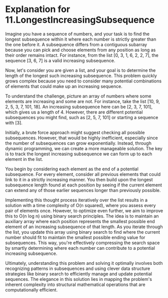 # Explanation for 11.LongestIncreasingSubsequence

Imagine you have a sequence of numbers, and your task is to find the longest subsequence within it where each number is strictly greater than the one before it. A subsequence differs from a contiguous subarray because you can pick and choose elements from any position as long as their order remains intact. For instance, from the list [0, 3, 1, 6, 2, 2, 7], the sequence [3, 6, 7] is a valid increasing subsequence.

Now, let's consider you are given a list, and your goal is to determine the length of the longest such increasing subsequence. This problem quickly grows complex because you need to consider many potential combinations of elements that could make up an increasing sequence.

To understand the challenge, picture an array of numbers where some elements are increasing and some are not. For instance, take the list [10, 9, 2, 5, 3, 7, 101, 18]. An increasing subsequence here can be [2, 3, 7, 101], which gives us a length of 4. However, there are different potential subsequences you might find, such as [2, 5, 7, 101] or starting a sequence with [3].

Initially, a brute force approach might suggest checking all possible subsequences. However, that would be highly inefficient, especially since the number of subsequences can grow exponentially. Instead, through dynamic programming, we can create a more manageable solution. The key is to track the longest increasing subsequence we can form up to each element in the list.

You begin by considering each element as the end of a potential subsequence. For every element, consider all previous elements that could link to it in a strictly increasing manner. You then build upon the longest subsequence length found at each position by seeing if the current element can extend any of those earlier sequences longer than previously possible.

Implementing this thought process iteratively over the list results in a solution with a time complexity of O(n squared), where you assess every pair of elements once. However, to optimize even further, we aim to improve this to O(n log n) using binary search principles. The idea is to maintain an auxiliary array where each position represents the smallest possible end element of an increasing subsequence of that length. As you iterate through the list, you update this array using binary search to find where the current number should fit to maintain the smallest possible ending value for subsequences. This way, you're effectively compressing the search space by smartly determining where each number can contribute to a potential increasing subsequence.

Ultimately, understanding this problem and solving it optimally involves both recognizing patterns in subsequences and using clever data structure strategies like binary search to efficiently manage and update potential sequences. The elegance in this solution lies in mapping the problem's inherent complexity into structural mathematical operations that are computationally efficient.